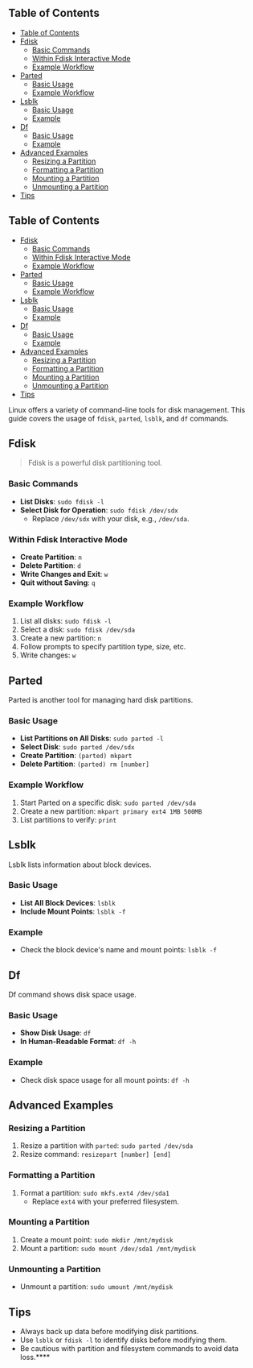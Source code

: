 ## Table of Contents

  - [Table of Contents](#Table\of\Contents)
  - [Fdisk](#Fdisk)
    - [Basic Commands](#Basic\Commands)
    - [Within Fdisk Interactive Mode](#Within\Fdisk\Interactive\Mode)
    - [Example Workflow](#Example\Workflow)
  - [Parted](#Parted)
    - [Basic Usage](#Basic\Usage)
    - [Example Workflow](#Example\Workflow)
  - [Lsblk](#Lsblk)
    - [Basic Usage](#Basic\Usage)
    - [Example](#Example)
  - [Df](#Df)
    - [Basic Usage](#Basic\Usage)
    - [Example](#Example)
  - [Advanced Examples](#Advanced\Examples)
    - [Resizing a Partition](#Resizing\a\Partition)
    - [Formatting a Partition](#Formatting\a\Partition)
    - [Mounting a Partition](#Mounting\a\Partition)
    - [Unmounting a Partition](#Unmounting\a\Partition)
  - [Tips](#Tips)

## Table of Contents

  - [Fdisk](#Fdisk)
    - [Basic Commands](#Basic\Commands)
    - [Within Fdisk Interactive Mode](#Within\Fdisk\Interactive\Mode)
    - [Example Workflow](#Example\Workflow)
  - [Parted](#Parted)
    - [Basic Usage](#Basic\Usage)
    - [Example Workflow](#Example\Workflow)
  - [Lsblk](#Lsblk)
    - [Basic Usage](#Basic\Usage)
    - [Example](#Example)
  - [Df](#Df)
    - [Basic Usage](#Basic\Usage)
    - [Example](#Example)
  - [Advanced Examples](#Advanced\Examples)
    - [Resizing a Partition](#Resizing\a\Partition)
    - [Formatting a Partition](#Formatting\a\Partition)
    - [Mounting a Partition](#Mounting\a\Partition)
    - [Unmounting a Partition](#Unmounting\a\Partition)
  - [Tips](#Tips)

Linux offers a variety of command-line tools for disk management. This guide covers the usage of `fdisk`, `parted`, `lsblk`, and `df` commands.

## Fdisk
> Fdisk is a powerful disk partitioning tool.
### Basic Commands
- **List Disks**: `sudo fdisk -l`
- **Select Disk for Operation**: `sudo fdisk /dev/sdx`
    - Replace `/dev/sdx` with your disk, e.g., `/dev/sda`.

### Within Fdisk Interactive Mode
- **Create Partition**: `n`
- **Delete Partition**: `d`
- **Write Changes and Exit**: `w`
- **Quit without Saving**: `q`
### Example Workflow
1. List all disks: `sudo fdisk -l`
2. Select a disk: `sudo fdisk /dev/sda`
3. Create a new partition: `n`
4. Follow prompts to specify partition type, size, etc.
5. Write changes: `w`
## Parted
Parted is another tool for managing hard disk partitions.
### Basic Usage
- **List Partitions on All Disks**: `sudo parted -l`
- **Select Disk**: `sudo parted /dev/sdx`
- **Create Partition**: `(parted) mkpart`
- **Delete Partition**: `(parted) rm [number]`

### Example Workflow

1. Start Parted on a specific disk: `sudo parted /dev/sda`
2. Create a new partition: `mkpart primary ext4 1MB 500MB`
3. List partitions to verify: `print`

## Lsblk

Lsblk lists information about block devices.

### Basic Usage

- **List All Block Devices**: `lsblk`
- **Include Mount Points**: `lsblk -f`

### Example

- Check the block device's name and mount points: `lsblk -f`

## Df

Df command shows disk space usage.

### Basic Usage

- **Show Disk Usage**: `df`
- **In Human-Readable Format**: `df -h`

### Example

- Check disk space usage for all mount points: `df -h`

## Advanced Examples

### Resizing a Partition

1. Resize a partition with `parted`: `sudo parted /dev/sda`
2. Resize command: `resizepart [number] [end]`

### Formatting a Partition

1. Format a partition: `sudo mkfs.ext4 /dev/sda1`
    - Replace `ext4` with your preferred filesystem.

### Mounting a Partition

1. Create a mount point: `sudo mkdir /mnt/mydisk`
2. Mount a partition: `sudo mount /dev/sda1 /mnt/mydisk`

### Unmounting a Partition

- Unmount a partition: `sudo umount /mnt/mydisk`

## Tips

- Always back up data before modifying disk partitions.
- Use `lsblk` or `fdisk -l` to identify disks before modifying them.
- Be cautious with partition and filesystem commands to avoid data loss.****